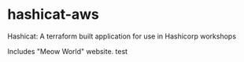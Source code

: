 # hashicat-aws
Hashicat: A terraform built application for use in Hashicorp workshops

Includes "Meow World" website.
test
